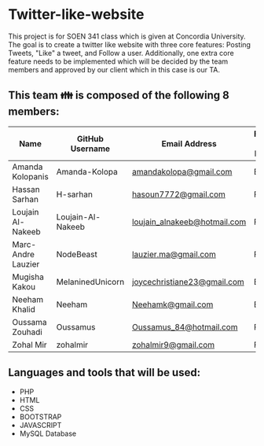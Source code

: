 # Twitter-like-website
This project is for SOEN 341 class which is given at Concordia University. The goal is to create a twitter like website with three core features: Posting Tweets, "Like" a tweet, and Follow a user. Additionally, one extra core feature needs to be implemented which will be decided by the team members and approved by our client which in this case is our TA.

## This team :family: is composed of the following 8 members:

Name | GitHub Username | Email Address | Frontend / Backend
------------ | ------------- | ------------- | -------------
Amanda Kolopanis | Amanda-Kolopa | amandakolopa@gmail.com | Backend
Hassan Sarhan | H-sarhan | hasoun7772@gmail.com | Frontend
Loujain Al-Nakeeb | Loujain-Al-Nakeeb | loujain_alnakeeb@hotmail.com | Frontend
Marc-Andre Lauzier | NodeBeast | lauzier.ma@gmail.com |Frontend
Mugisha Kakou | MelaninedUnicorn | joycechristiane23@gmail.com | Backend
Neeham Khalid | Neeham | Neehamk@gmail.com | Backend
Oussama Zouhadi | Oussamus | Oussamus_84@hotmail.com | Frontend
Zohal Mir | zohalmir | zohalmir9@gmail.com | Frontend

## Languages and tools that will be used:
* PHP
* HTML
* CSS
* BOOTSTRAP
* JAVASCRIPT
* MySQL Database
